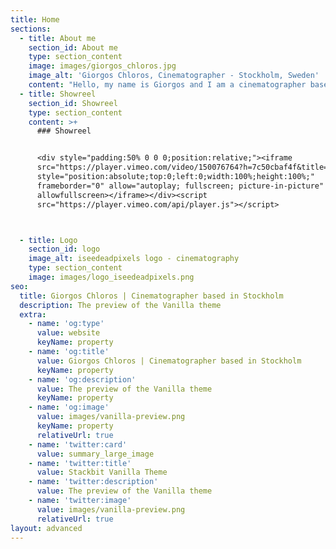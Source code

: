 ```yaml
---
title: Home
sections:
  - title: About me
    section_id: About me
    type: section_content
    image: images/giorgos_chloros.jpg
    image_alt: 'Giorgos Chloros, Cinematographer - Stockholm, Sweden'
    content: "Hello, my name is Giorgos and I am a cinematographer based in Stockholm. Originally from Greece, I\_have an educational background in Fine\nArts,\_with BFA and MFA studies in Greece, Italy and Sweden. I live in a red house in the Swedish countryside with my partner and our two sons. When I am not behind a camera or computer screen, chances are I’m somewhere in the forest picking mushrooms, chopping firewood or grilling sausages :)\n\nYou will not see any of my recent work here, because since the fall of 2016 all my energy and creativity goes to [dietdoctor.com](http://dietdoctor.com) where I work as a cinematographer and editor, focusing mainly on making the most amazing low-carb cooking videos.\n\nAs a cinematographer I have an eye for naturally motivated lighting and inspired movement.\_Having worked in documentaries, narrative, commercials, fashion, music and art projects, I am able to adapt and I am committed to exceeding the director’s vision with my photography.\n"
  - title: Showreel
    section_id: Showreel
    type: section_content
    content: >+
      ### Showreel


      <div style="padding:50% 0 0 0;position:relative;"><iframe
      src="https://player.vimeo.com/video/150076764?h=7c50cbaf4f&title=0&byline=0&portrait=0"
      style="position:absolute;top:0;left:0;width:100%;height:100%;"
      frameborder="0" allow="autoplay; fullscreen; picture-in-picture"
      allowfullscreen></iframe></div><script
      src="https://player.vimeo.com/api/player.js"></script>



  - title: Logo
    section_id: logo
    image_alt: iseedeadpixels logo - cinematography
    type: section_content
    image: images/logo_iseedeadpixels.png
seo:
  title: Giorgos Chloros | Cinematographer based in Stockholm
  description: The preview of the Vanilla theme
  extra:
    - name: 'og:type'
      value: website
      keyName: property
    - name: 'og:title'
      value: Giorgos Chloros | Cinematographer based in Stockholm
      keyName: property
    - name: 'og:description'
      value: The preview of the Vanilla theme
      keyName: property
    - name: 'og:image'
      value: images/vanilla-preview.png
      keyName: property
      relativeUrl: true
    - name: 'twitter:card'
      value: summary_large_image
    - name: 'twitter:title'
      value: Stackbit Vanilla Theme
    - name: 'twitter:description'
      value: The preview of the Vanilla theme
    - name: 'twitter:image'
      value: images/vanilla-preview.png
      relativeUrl: true
layout: advanced
---
```

